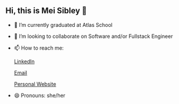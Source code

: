 ## Hi, this is Mei Sibley 👋

- 🌱 I’m currently graduated at Atlas School
- 👯 I’m looking to collaborate on Software and/or Fullstack Engineer
- 📫 How to reach me:

  [LinkedIn](https://www.linkedin.com/in/mei-sibley/)
  
  [Email](mei.sibley@atlasschool.com)
  
  [Personal Website](https://meisibley.github.io/)
- 😄 Pronouns: she/her
